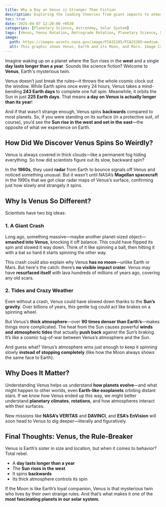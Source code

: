 ```yaml
---
title: Why a Day on Venus is Stranger Than Fiction
description: Exploring the leading theories from giant impacts to atmospheric tides behind Venus unique planetary dynamics
toc: true
date: 2025-04-07 12:20:00 +0530
categories: [Planetary Science, Astronomy, Solar System]
tags: [Venus, Venus Rotation, Retrograde Rotation, Planetary Science, Solar System, Astronomy, Tidal Forces, Giant Impact Hypothesis, Atmospheric Dynamics, Day Longer Than Year]
image:
  path: https://images-assets.nasa.gov/image/PIA25285/PIA25285~medium.jpg  # External image link
  alt: This graphic shows Venus, Earth and its Moon, and Mars. Image Credit - NASA
---
```


Imagine waking up on a planet where the Sun rises in the **west** and a single **day lasts longer than a year**. Sounds like science fiction? Welcome to **Venus**, Earth's mysterious twin.

Venus doesn’t just break the rules—it throws the whole cosmic clock out the window. While Earth spins once every 24 hours, Venus takes a mind-bending **243 Earth days** to complete one full spin. Meanwhile, it orbits the Sun in just **225 Earth days**. That means **a day on Venus is actually longer than its year**!

And if that wasn’t strange enough, Venus spins **backwards** compared to most planets. So, if you were standing on its surface (in a protective suit, of course), you’d see the **Sun rise in the west and set in the east**—the opposite of what we experience on Earth.

## **How Did We Discover Venus Spins So Weirdly?**

Venus is always covered in thick clouds—like a permanent fog hiding everything. So how did scientists figure out its slow, backward spin?

In the **1960s**, they used **radar** from Earth to bounce signals off Venus and noticed something unusual. But it wasn’t until NASA’s **Magellan spacecraft** in the 1990s that we got clear radar maps of Venus’s surface, confirming just how slowly and strangely it spins.

## **Why Is Venus So Different?**

Scientists have two big ideas:

### **1. A Giant Crash**

Long ago, something massive—maybe another planet-sized object—**smashed into Venus**, knocking it off balance. This could have flipped its spin and slowed it way down. Think of it like spinning a ball, then hitting it with a bat so hard it starts spinning the other way.

This crash could also explain why Venus **has no moon**—unlike Earth or Mars. But here's the catch: there’s **no visible impact crater**. Venus may have **resurfaced itself** with lava hundreds of millions of years ago, covering any old scars.

### **2. Tides and Crazy Weather**

Even without a crash, Venus could have slowed down thanks to the **Sun’s gravity**. Over billions of years, this gentle tug could act like brakes on a spinning wheel.

But Venus’s **thick atmosphere**—over **90 times denser than Earth’s**—makes things more complicated. The heat from the Sun causes powerful **winds and atmospheric tides** that actually **push back** against the Sun’s braking. It’s like a cosmic tug-of-war between Venus’s atmosphere and the Sun.

And guess what? Venus’s atmosphere wins just enough to keep it spinning slowly **instead of stopping completely** (like how the Moon always shows the same face to Earth).

## **Why Does It Matter?**

Understanding Venus helps us understand **how planets evolve**—and what might happen to other worlds, even **Earth-like exoplanets** orbiting distant stars. If we know how Venus ended up this way, we might better understand **planetary climates**, **rotations**, and how atmospheres interact with their surfaces.

New missions like **NASA’s VERITAS** and **DAVINCI**, and **ESA’s EnVision** will soon head to Venus to dig deeper—literally and figuratively.

## **Final Thoughts: Venus, the Rule-Breaker**

Venus is Earth’s sister in size and location, but when it comes to behavior? Total rebel.

- A **day lasts longer than a year**
- The **Sun rises in the west**
- It spins **backwards**
- Its thick atmosphere controls its spin

If the Moon is like Earth’s loyal companion, Venus is that mysterious twin who lives by their own strange rules. And that’s what makes it one of the **most fascinating planets in our solar system**.
